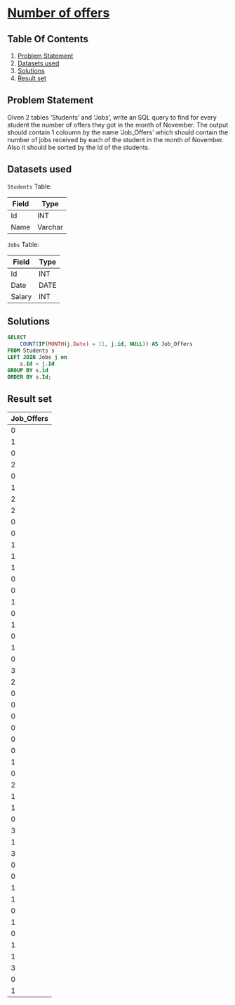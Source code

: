 # [Number of offers](https://www.interviewbit.com/problems/number-of-offers/)

## Table Of Contents
1. [Problem Statement](#problem-statement)
2. [Datasets used](#datasets-used)
3. [Solutions](#solutions)
4. [Result set](#result-set)

## Problem Statement

Given 2 tables ‘Students’ and ‘Jobs’, write an SQL query to find for every student the number of offers they got in the month of November. The output should contain 1 coloumn by the name ‘Job_Offers’ which should contain the number of jobs received by each of the student in the month of November. Also it should be sorted by the Id of the students.

## Datasets used

```Students``` Table:

| Field | Type    |
| ----- | ------- |
| Id    | INT     |
| Name  | Varchar |

```Jobs``` Table:

| Field  | Type |
| ------ | ---- |
| Id     | INT  |
| Date   | DATE |
| Salary | INT  |

## Solutions

```sql
SELECT 
    COUNT(IF(MONTH(j.Date) = 11, j.id, NULL)) AS Job_Offers 
FROM Students s
LEFT JOIN Jobs j on 
    s.Id = j.Id
GROUP BY s.id
ORDER BY s.Id;
```

## Result set

| **Job_Offers** |
| -------------- |
| 0              |
| 1              |
| 0              |
| 2              |
| 0              |
| 1              |
| 2              |
| 2              |
| 0              |
| 0              |
| 1              |
| 1              |
| 1              |
| 0              |
| 0              |
| 1              |
| 0              |
| 1              |
| 0              |
| 1              |
| 0              |
| 3              |
| 2              |
| 0              |
| 0              |
| 0              |
| 0              |
| 0              |
| 0              |
| 1              |
| 0              |
| 2              |
| 1              |
| 1              |
| 0              |
| 3              |
| 1              |
| 3              |
| 0              |
| 0              |
| 1              |
| 1              |
| 0              |
| 1              |
| 0              |
| 1              |
| 1              |
| 3              |
| 0              |
| 1              |